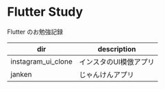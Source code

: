 # Flutter Study

Flutter のお勉強記録

| dir | description |
| --- | ----------- |
| instagram_ui_clone | インスタのUI模倣アプリ |
| janken | じゃんけんアプリ |
